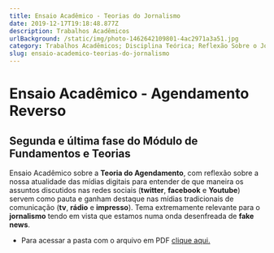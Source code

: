 ```yaml
---
title: Ensaio Acadêmico - Teorias do Jornalismo
date: 2019-12-17T19:18:48.877Z
description: Trabalhos Acadêmicos
urlBackground: /static/img/photo-1462642109801-4ac2971a3a51.jpg
category: Trabalhos Acadêmicos; Disciplina Teórica; Reflexão Sobre o Jornalismo;
slug: ensaio-academico-teorias-do-jornalismo
---
```

# Ensaio Acadêmico - Agendamento Reverso

## Segunda e última fase do Módulo de Fundamentos e Teorias

Ensaio Acadêmico sobre a **Teoria do Agendamento**, com reflexão sobre a nossa atualidade das mídias digitais para entender de que maneira os assuntos discutidos nas redes sociais (**twitter**, **facebook** e **Youtube**) servem como pauta e ganham destaque nas mídias tradicionais de comunicação (**tv**, **rádio** e **impresso**). Tema extremamente relevante para o **jornalismo** tendo em vista que estamos numa onda desenfreada de **fake news**.



* Para acessar a pasta com o arquivo em PDF [clique aqui.](https://drive.google.com/file/d/1_orSdz8BLByutW5LR75LJp-PtxyBHTll/view?usp=sharing)
